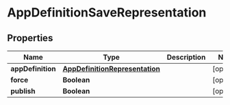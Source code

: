 # AppDefinitionSaveRepresentation

## Properties
Name | Type | Description | Notes
------------ | ------------- | ------------- | -------------
**appDefinition** | [**AppDefinitionRepresentation**](AppDefinitionRepresentation.md) |  |  [optional]
**force** | **Boolean** |  |  [optional]
**publish** | **Boolean** |  |  [optional]

